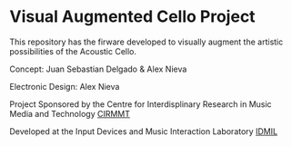 Visual Augmented Cello Project
==============================

This repository has the firware developed to visually augment the artistic possibilities of the Acoustic Cello.

Concept: Juan Sebastian Delgado & Alex Nieva

Electronic Design: Alex Nieva

Project Sponsored by the Centre for Interdisplinary Research in Music Media and Technology [CIRMMT](http://www.cirmmt.org/)

Developed at the Input Devices and Music Interaction Laboratory [IDMIL](http://www-new.idmil.org/)
